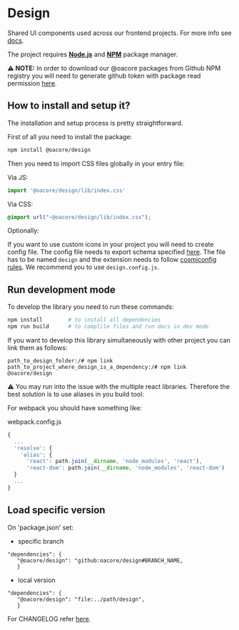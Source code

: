 # Design

Shared UI components used across our frontend projects. For more info see [docs][docs].

The project requires [__Node.js__][node-download] and [__NPM__][npm-install] package manager. 

**⚠ NOTE:** In order to download our @oacore packages from Github NPM registry you will need to generate github token with package
read permission [here][github-token].


## How to install and setup it?
The installation and setup process is pretty straightforward. 

First of all you need to install the package:
```sh
npm install @oacore/design
```

Then you need to import CSS files globally in your entry file:

Via JS:
```js
import '@oacore/design/lib/index.css'
``` 

Via CSS:
```css
@import url("~@oacore/design/lib/index.css");
``` 

Optionally:

If you want to use custom icons in your project you will need to create config file. The config file needs to
export schema specified [here][config-file]. The file has to be named `design`
and the extension needs to follow [cosmiconfig rules][cosmicconfig]. We recommend you to use `design.config.js`.
 
## Run development mode

To develop the library you need to run these commands:

```sh
npm install        # to install all dependencies
npm run build      # to complile files and run docs in dev mode
```

If you want to develop this library simultaneously with other project you can link them as follows:

```
path_to_design_folder:/# npm link
path_to_project_where_design_is_a_dependency:/# npm link @oacore/design
```

⚠ You may run into the issue with the multiple react libraries. Therefore the best solution is to use aliases in you 
build tool:

For webpack you should have something like:

webpack.config.js
```js
{
  ...
  'resolve': {
    'alias': {
      'react': path.join(__dirname, 'node_modules', 'react'),
      'react-dom': path.join(__dirname, 'node_modules', 'react-dom')
  }
  ...
}
```

## Load specific version

On 'package.json' set:

- specific branch

```
"dependencies": {
   "@oacore/design": "github:oacore/design#BRANCH_NAME,
   }
```

- local version

```
"dependencies": {
   "@oacore/design": "file:../path/design",
   }
```


For CHANGELOG refer [here][changelog].


[github-token]: https://github.com/settings/tokens
[node-download]: https://nodejs.org/en/download/
[npm-install]: https://www.npmjs.com/get-npm
[cosmicconfig]: https://github.com/davidtheclark/cosmiconfig#cosmiconfig
[config-file]: https://github.com/oacore/design/blob/master/design.config.js#L2
[changelog]: https://github.com/oacore/design/releases
[docs]: https://design.oacore.vercel.app/
